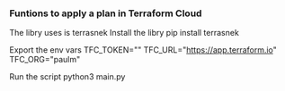 ### Funtions to apply a plan in Terraform Cloud
The libry uses is terrasnek
Install the libry 
pip install terrasnek

Export the env vars
TFC_TOKEN=""
TFC_URL="https://app.terraform.io"
TFC_ORG="paulm"

Run the script 
python3 main.py